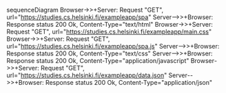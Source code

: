 sequenceDiagram
Browser->>+Server: Request "GET", url="https://studies.cs.helsinki.fi/exampleapp/spa"
Server-->>+Browser: Response status 200 Ok, Content-Type="text/html"
Browser->>+Server: Request "GET", url="https://studies.cs.helsinki.fi/exampleapp/main.css"
Browser->>+Server: Request "GET", url="https://studies.cs.helsinki.fi/exampleapp/spa.js"
Server-->>+Browser: Response status 200 Ok, Content-Type="text/css"
Server-->>+Browser: Response status 200 Ok, Content-Type="application/javascript"
Browser->>+Server: Request "GET", url="https://studies.cs.helsinki.fi/exampleapp/data.json"
Server-->>+Browser: Response status 200 Ok, Content-Type="application/json"
